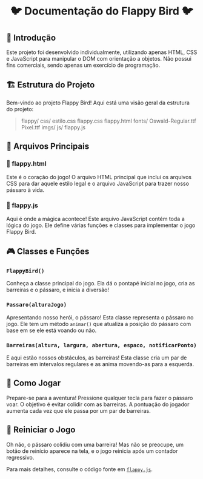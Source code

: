 <h1 align="center">🐦 Documentação do Flappy Bird 🐦</h1>

## 📝 Introdução

Este projeto foi desenvolvido individualmente, utilizando apenas HTML, CSS e JavaScript para manipular o DOM com orientação a objetos. Não possui fins comerciais, sendo apenas um exercício de programação.

## 🏗️ Estrutura do Projeto

Bem-vindo ao projeto Flappy Bird! Aqui está uma visão geral da estrutura do projeto:

> flappy/ css/ estilo.css flappy.css flappy.html fonts/ Oswald-Regular.ttf Pixel.ttf imgs/ js/ flappy.js

## 📁 Arquivos Principais

### 📄 flappy.html

Este é o coração do jogo! O arquivo HTML principal que inclui os arquivos CSS para dar aquele estilo legal e o arquivo JavaScript para trazer nosso pássaro à vida.

### 📄 flappy.js

Aqui é onde a mágica acontece! Este arquivo JavaScript contém toda a lógica do jogo. Ele define várias funções e classes para implementar o jogo Flappy Bird.

## 🎮 Classes e Funções

### `FlappyBird()`

Conheça a classe principal do jogo. Ela dá o pontapé inicial no jogo, cria as barreiras e o pássaro, e inicia a diversão!

### `Passaro(alturaJogo)`

Apresentando nosso herói, o pássaro! Esta classe representa o pássaro no jogo. Ele tem um método `animar()` que atualiza a posição do pássaro com base em se ele está voando ou não.

### `Barreiras(altura, largura, abertura, espaco, notificarPonto)`

E aqui estão nossos obstáculos, as barreiras! Esta classe cria um par de barreiras em intervalos regulares e as anima movendo-as para a esquerda.

## 🎯 Como Jogar

Prepare-se para a aventura! Pressione qualquer tecla para fazer o pássaro voar. O objetivo é evitar colidir com as barreiras. A pontuação do jogador aumenta cada vez que ele passa por um par de barreiras.

## 🔄 Reiniciar o Jogo

Oh não, o pássaro colidiu com uma barreira! Mas não se preocupe, um botão de reinício aparece na tela, e o jogo reinicia após um contador regressivo.

Para mais detalhes, consulte o código fonte em [`flappy.js`](command:_github.copilot.openSymbolInFile?%5B%22flappy%2Fjs%2Fflappy.js%22%2C%22flappy.js%22%5D "flappy/js/flappy.js").